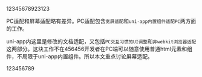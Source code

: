 12345678923123

PC适配和屏幕适配略有差异。PC适配包含`宽屏适配`和`uni-app内置组件适配PC`两方面的工作。

uni-app内这里是修改的文档适配，又包括`PC交互习惯的UI调整`和`非webkit浏览器适配`这两部分。这块工作不在456456开发者在PC端可以随意使用普通html元素和组件，不局限于uni-app内置组件。所以本文重点讨论屏幕适配。

123456789